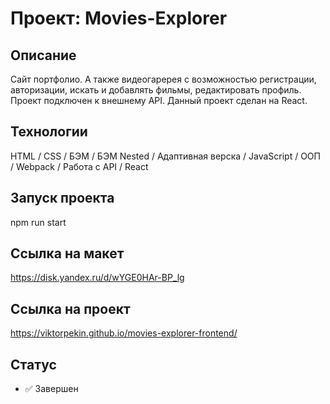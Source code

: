 # Проект: Movies-Explorer

## Описание

Сайт портфолио. А также видеогаререя с возможностью регистрации, авторизации, искать и добавлять фильмы, редактировать профиль. Проект подключен к внешнему API.
Данный проект сделан на React.

## Технологии

HTML / CSS / БЭМ / БЭМ Nested / Адаптивная верска / JavaScript / ООП / Webpack /
Работа с API / React

## Запуск проекта

npm run start

## Ссылка на макет

https://disk.yandex.ru/d/wYGE0HAr-BP_lg

## Ссылка на проект

https://viktorpekin.github.io/movies-explorer-frontend/

## Статус

- ✅ Завершен

